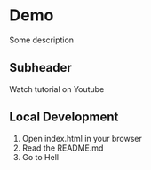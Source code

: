 # Demo

Some description

## Subheader

Watch tutorial on Youtube

## Local Development

1. Open index.html in your browser
2. Read the README.md
3. Go to Hell
